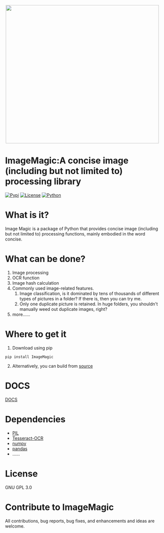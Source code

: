 <div align="center">
  <img src="https://i.328888.xyz/2023/05/04/iPlOg8.png" width="500" height="450" alt=""><br>
</div>

# ImageMagic:A concise image (including but not limited to) processing library
[![Pypi](https://img.shields.io/badge/pypi-0.1.9-blue)]()
[![License](https://img.shields.io/badge/license-GPL3.0-yellow)]()
[![Python](https://img.shields.io/badge/python-3.10%2B-yellow)]()


# What is it?
Image Magic is a package of Python that provides concise image (including but not limited to) processing functions, mainly embodied in the word concise.

# What can be done?
1. Image processing
2. OCR function
3. Image hash calculation
4. Commonly used image-related features.
   1. Image classification, is it dominated by tens of thousands of different types of pictures in a folder? If there is, then you can try me.
   2. Only one duplicate picture is retained. In huge folders, you shouldn't manually weed out duplicate images, right?
5. more……


# Where to get it
1. Download using pip
```
pip install ImageMagic
```

2. Alternatively, you can build from [source](https://github.com/asxez/ImageMagic)

# DOCS
[DOCS](https://www.asxe.vip/2023/05/05/ImageMagic%E7%9A%84API%E6%96%87%E6%A1%A3(%E4%B8%AD%E8%8B%B1%E6%96%87%E7%89%88)/)

# Dependencies
  - [PIL](https://github.com/python-pillow/Pillow)
  - [Tesseract-OCR](https://tesseract-ocr.github.io/tessdoc/Installation.html)
  - [numpy](https://github.com/numpy/numpy)
  - [pandas](https://github.com/pandas-dev/pandas)
  - ……

# License
GNU GPL 3.0

# Contribute to ImageMagic
All contributions, bug reports, bug fixes, and enhancements and ideas are welcome.
